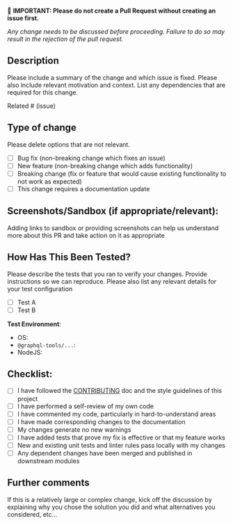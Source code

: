 <!--
  Thanks for filing a pull request on GraphQL Tools!

  Please look at the following checklist to ensure that your PR
  can be accepted quickly:
-->

🚨 **IMPORTANT: Please do not create a Pull Request without creating an issue first.**

_Any change needs to be discussed before proceeding. Failure to do so may result in the rejection of
the pull request._

## Description

Please include a summary of the change and which issue is fixed. Please also include relevant
motivation and context. List any dependencies that are required for this change.

Related # (issue)

<!--
  Please do not use "Fixed" or "Resolves". Keep "Related" as-is.
-->

## Type of change

Please delete options that are not relevant.

- [ ] Bug fix (non-breaking change which fixes an issue)
- [ ] New feature (non-breaking change which adds functionality)
- [ ] Breaking change (fix or feature that would cause existing functionality to not work as
      expected)
- [ ] This change requires a documentation update

## Screenshots/Sandbox (if appropriate/relevant):

Adding links to sandbox or providing screenshots can help us understand more about this PR and take
action on it as appropriate

## How Has This Been Tested?

Please describe the tests that you ran to verify your changes. Provide instructions so we can
reproduce. Please also list any relevant details for your test configuration

- [ ] Test A
- [ ] Test B

**Test Environment**:

- OS:
- `@graphql-tools/...`:
- NodeJS:

## Checklist:

- [ ] I have followed the
      [CONTRIBUTING](https://github.com/the-guild-org/Stack/blob/master/CONTRIBUTING.md) doc and the
      style guidelines of this project
- [ ] I have performed a self-review of my own code
- [ ] I have commented my code, particularly in hard-to-understand areas
- [ ] I have made corresponding changes to the documentation
- [ ] My changes generate no new warnings
- [ ] I have added tests that prove my fix is effective or that my feature works
- [ ] New and existing unit tests and linter rules pass locally with my changes
- [ ] Any dependent changes have been merged and published in downstream modules

## Further comments

If this is a relatively large or complex change, kick off the discussion by explaining why you chose
the solution you did and what alternatives you considered, etc...
